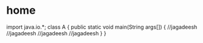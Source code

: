 # home
import java.io.*;
class A
{
  public static void main(String args[])
  {
//jagadeesh
//jagadeesh
//jagadeesh
//jagadeesh
  }
}

